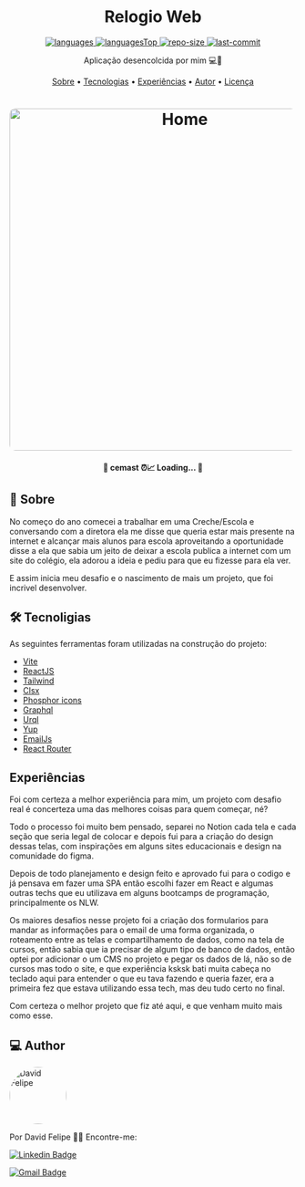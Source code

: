 <h1 align="center">
    Relogio Web
</h1>

<div align="center">

  <a href="">
    <img src="https://img.shields.io/github/languages/count/DFelipe1/cemast.svg?color=fb923c" alt="languages" >
  </a>

  <a href="">
    <img src="https://img.shields.io/github/languages/top/DFelipe1/cemast.svg?color=fb923c" alt="languagesTop" >
  </a>

  <a href="">
    <img src="https://img.shields.io/github/repo-size/DFelipe1/cemast.svg?color=fb923c" alt="repo-size" >
  </a>

  <a href="">
    <img src="https://img.shields.io/github/last-commit/DFelipe1/cemast.svg?color=fb923c" alt="last-commit" >
  </a>

</div>

<p align="center"> Aplicação desencolcida por mim 💻🚀 </p>

<p align="center">
 <a href="#about">Sobre</a> •
 <a href="#technologies">Tecnologias</a> •
 <a href="#exprience">Experiências</a> •
 <a href="#author">Autor</a> •
 <a href="#license">Licença</a>
</p>

<h1 align="center">
    <img width="600" style="border-radius: 10px" height="auto" alt="Home" title="capa do projeto" src="https://media.graphassets.com/adlnGiO8SZyXzrpXMOgq" />
</h1>

<h4 align="center">
	 📝 cemast ⏰📈 Loading...  📝
</h4>

<h2 id="about" > 🎯 Sobre </h2>

No começo do ano comecei a trabalhar em uma Creche/Escola e conversando com a diretora ela me disse que queria estar mais presente na internet e alcançar mais alunos para escola
aproveitando a oportunidade disse a ela que sabia um jeito de deixar a escola publica a internet com um site do colégio, ela adorou a ideia e pediu para que eu fizesse para ela ver.

E assim inicia meu desafio e o nascimento de mais um projeto, que foi incrivel desenvolver.

<h2 id="technologies"> 🛠 Tecnoligias </h2>

As seguintes ferramentas foram utilizadas na construção do projeto:

- [Vite](https://vitejs.dev)
- [ReactJS](https://reactjs.org)
- [Tailwind](https://tailwindcss.com)
- [Clsx](https://www.npmjs.com/package/clsx)
- [Phosphor icons](https://phosphoricons.com)
- [Graphql](https://graphql.org)
- [Urql](https://formidable.com/open-source/urql/)
- [Yup](https://github.com/jquense/yup)
- [EmailJs](https://www.emailjs.com)
- [React Router](https://reactrouter.com/en/main)


<h2 id="experience" > Experiências </h2>

Foi com certeza a melhor experiência para mim, um projeto com desafio real é concerteza uma das melhores coisas para quem começar, né?

Todo o processo foi muito bem pensado, separei no Notion cada tela e cada seção que seria legal de colocar e depois fui para a criação do design dessas telas, com inspirações em alguns sites educacionais e design na comunidade do figma.

Depois de todo planejamento e design feito e aprovado fui para o codigo e já pensava em fazer uma SPA então escolhi fazer em React e algumas outras techs que eu utilizava em alguns bootcamps de programação, principalmente os NLW.

Os maiores desafios nesse projeto foi a criação dos formularios para mandar as informaçôes para o email de uma forma organizada, o roteamento entre as telas e compartilhamento de dados, como na tela de cursos, então sabia que ia precisar de algum tipo de banco de dados,
então optei por adicionar o um CMS no projeto e pegar os dados de lá, não so de cursos mas todo o site, e que experiência ksksk bati muita cabeça no teclado aqui para entender o que eu tava fazendo e queria fazer, era a primeira fez que estava utilizando essa tech, mas deu tudo certo no final.

Com certeza o melhor projeto que fiz até aqui, e que venham muito mais como esse.

<h2 id="author"> 💻 Author </h2>

<img style="border-radius: 50%;" src="https://github.com/DFelipe1.png" width="100px;" alt="David Felipe"/>

Por David Felipe 👋🏽 Encontre-me:


[![Linkedin Badge](https://img.shields.io/badge/-DavidFelipe-blue?style=flat-square&logo=Linkedin&logoColor=white&link=https://www.linkedin.com/in/lipedev/)](https://www.linkedin.com/in/lipedev/)

[![Gmail Badge](https://img.shields.io/badge/-davidf.30.10@gmail.com-c14438?style=flat-square&logo=Gmail&logoColor=white&link=mailto:davidf.30.10@gmail.com)](mailto:davidf.30.10@gmail.com)

